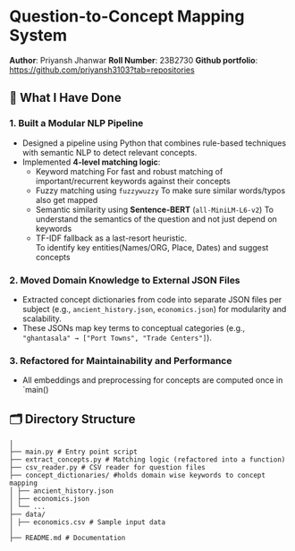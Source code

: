 # Question-to-Concept Mapping System  
**Author**: Priyansh Jhanwar 
**Roll Number**: 23B2730 
**Github portfolio**: https://github.com/priyansh3103?tab=repositories

## 🔧 What I Have Done  

### 1. Built a Modular NLP Pipeline  
- Designed a pipeline using Python that combines rule-based techniques with semantic NLP to detect relevant concepts.  
- Implemented **4-level matching logic**:  
  - Keyword matching
    For fast and robust matching of important/recurrent keywords against their concepts
  - Fuzzy matching using `fuzzywuzzy`
    To make sure similar words/typos also get mapped
  - Semantic similarity using **Sentence-BERT** (`all-MiniLM-L6-v2`)
    To understand the semantics of the question and not just depend on keywords
  - TF-IDF fallback as a last-resort heuristic.  
    To identify key entities(Names/ORG, Place, Dates) and suggest concepts

### 2. Moved Domain Knowledge to External JSON Files  
- Extracted concept dictionaries from code into separate JSON files per subject (e.g., `ancient_history.json`, `economics.json`) for modularity and scalability.  
- These JSONs map key terms to conceptual categories (e.g., `"ghantasala" → ["Port Towns", "Trade Centers"]`).  

### 3. Refactored for Maintainability and Performance  
- All embeddings and preprocessing for concepts are computed once in `main()

## 🗂 Directory Structure  
```
│
├── main.py # Entry point script
├── extract_concepts.py # Matching logic (refactored into a function)
├── csv_reader.py # CSV reader for question files
├── concept_dictionaries/ #holds domain wise keywords to concept mapping
│ ├── ancient_history.json
│ ├── economics.json
│ └── ...
├── data/
│ ├── economics.csv # Sample input data 
│
├── README.md # Documentation
```
